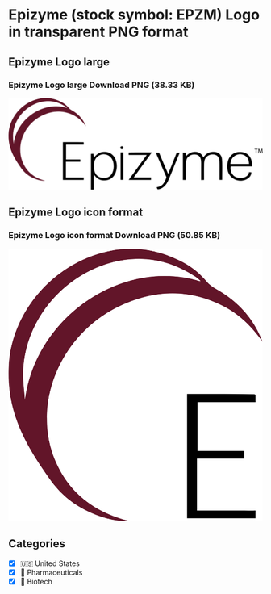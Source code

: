 # Epizyme (stock symbol: EPZM) Logo in transparent PNG format

## Epizyme Logo large

### Epizyme Logo large Download PNG (38.33 KB)

![Epizyme Logo large Download PNG (38.33 KB)](/img/orig/EPZM_BIG-c1a45371.png)

## Epizyme Logo icon format

### Epizyme Logo icon format Download PNG (50.85 KB)

![Epizyme Logo icon format Download PNG (50.85 KB)](/img/orig/EPZM-0d528269.png)



## Categories
- [x] 🇺🇸 United States
- [x] 💊 Pharmaceuticals
- [x] 🧬 Biotech
